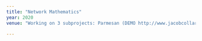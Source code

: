 ```yaml
---
title: "Network Mathematics"
year: 2020
venue: "Working on 3 subprojects: Parmesan (DEMO http://www.jacobcollard.com/parmesan2/, PREPRINTS https://arxiv.org/abs/2307.06699, https://arxiv.org/abs/2208.13830, VIDEO https://www.youtube.com/watch?v=-ZhZjMn1Zpk), MathGloss (DEMO https://mathgloss.github.io/MathGloss/database) and MathChat soon (https://gaoq111.github.io/math_concept_annotation/)"

---
```

